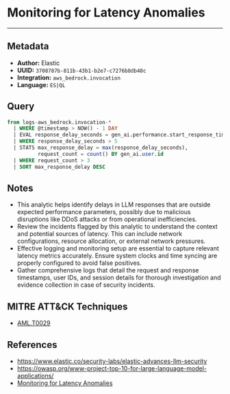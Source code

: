 # Monitoring for Latency Anomalies

---

## Metadata

- **Author:** Elastic
- **UUID:** `3708787b-811b-43b1-b2e7-c7276b8db48c`
- **Integration:** `aws_bedrock.invocation`
- **Language:** `ES|QL`

## Query

```sql
from logs-aws_bedrock.invocation-*
  | WHERE @timestamp > NOW() - 1 DAY
  | EVAL response_delay_seconds = gen_ai.performance.start_response_time / 1000
  | WHERE response_delay_seconds > 5
  | STATS max_response_delay = max(response_delay_seconds),
          request_count = count() BY gen_ai.user.id
  | WHERE request_count > 3
  | SORT max_response_delay DESC
```

## Notes

- This analytic helps identify delays in LLM responses that are outside expected performance parameters, possibly due to malicious disruptions like DDoS attacks or from operational inefficiencies.
- Review the incidents flagged by this analytic to understand the context and potential sources of latency. This can include network configurations, resource allocation, or external network pressures.
- Effective logging and monitoring setup are essential to capture relevant latency metrics accurately. Ensure system clocks and time syncing are properly configured to avoid false positives.
- Gather comprehensive logs that detail the request and response timestamps, user IDs, and session details for thorough investigation and evidence collection in case of security incidents.
## MITRE ATT&CK Techniques

- [AML.T0029](https://atlas.mitre.org/techniques/AML.T0029)

## References

- https://www.elastic.co/security-labs/elastic-advances-llm-security
- https://owasp.org/www-project-top-10-for-large-language-model-applications/
- [Monitoring for Latency Anomalies](../queries/llm_latency_anomalies_detection.toml)
